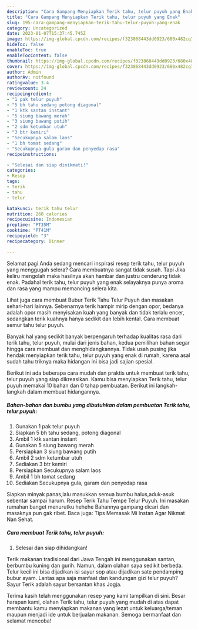 ```yaml
---
description: "Cara Gampang Menyiapkan Terik tahu, telur puyuh yang Enak"
title: "Cara Gampang Menyiapkan Terik tahu, telur puyuh yang Enak"
slug: 195-cara-gampang-menyiapkan-terik-tahu-telur-puyuh-yang-enak
category: Uncategorized
date: 2023-01-07T15:37:45.745Z
image: https://img-global.cpcdn.com/recipes/f323868443dd0923/680x482cq70/terik-tahu-telur-puyuh-foto-resep-utama.jpg
hideToc: false
enableToc: true
enableTocContent: false
thumbnail: https://img-global.cpcdn.com/recipes/f323868443dd0923/680x482cq70/terik-tahu-telur-puyuh-foto-resep-utama.jpg
cover: https://img-global.cpcdn.com/recipes/f323868443dd0923/680x482cq70/terik-tahu-telur-puyuh-foto-resep-utama.jpg
author: Admin
authorAv: notfound
ratingvalue: 3.4
reviewcount: 24
recipeingredient:
- "1 pak telur puyuh"
- "5 bh tahu sedang potong diagonal"
- "1 ktk santan instant"
- "5 siung bawang merah"
- "3 siung bawang putih"
- "2 sdm ketumbar utuh"
- "3 btr kemiri"
- "Secukupnya salam laos"
- "1 bh tomat sedang"
- "Secukupnya gula garam dan penyedap rasa"
recipeinstructions:

- "Selesai dan siap dinikmati!"
categories:
- Resep
tags:
- terik
- tahu
- telur

katakunci: terik tahu telur 
nutrition: 260 calories
recipecuisine: Indonesian
preptime: "PT35M"
cooktime: "PT41M"
recipeyield: "3"
recipecategory: Dinner

---
```



Selamat pagi Anda sedang mencari inspirasi resep terik tahu, telur puyuh yang menggugah selera? Cara membuatnya sangat tidak susah. Tapi Jika keliru mengolah maka hasilnya akan hambar dan justru cenderung tidak enak. Padahal terik tahu, telur puyuh yang enak selayaknya punya aroma dan rasa yang mampu memancing selera kita.


Lihat juga cara membuat Bubur Terik Tahu Telur Puyuh dan masakan sehari-hari lainnya. Sebenarnya terik hampir mirip dengan opor, bedanya adalah opor masih menyisakan kuah yang banyak dan tidak terlalu encer, sedangkan terik kuahnya hanya sedikit dan lebih kental. Cara membuat semur tahu telur puyuh.

Banyak hal yang sedikit banyak berpengaruh terhadap kualitas rasa dari terik tahu, telur puyuh, mulai dari jenis bahan, kedua pemilihan bahan segar hingga cara membuat dan menghidangkannya. Tidak usah pusing jika hendak menyiapkan terik tahu, telur puyuh yang enak di rumah, karena asal sudah tahu triknya maka hidangan ini bisa jadi sajian spesial.


Berikut ini ada beberapa cara mudah dan praktis untuk membuat terik tahu, telur puyuh yang siap dikreasikan. Kamu bisa menyiapkan Terik tahu, telur puyuh memakai 10 bahan dan 0 tahap pembuatan. Berikut ini langkah-langkah dalam membuat hidangannya.

<!--inarticleads1-->

##### Bahan-bahan dan bumbu yang dibutuhkan dalam pembuatan Terik tahu, telur puyuh:

1. Gunakan 1 pak telur puyuh
1. Siapkan 5 bh tahu sedang, potong diagonal
1. Ambil 1 ktk santan instant
1. Gunakan 5 siung bawang merah
1. Persiapkan 3 siung bawang putih
1. Ambil 2 sdm ketumbar utuh
1. Sediakan 3 btr kemiri
1. Persiapkan Secukupnya salam laos
1. Ambil 1 bh tomat sedang
1. Sediakan Secukupnya gula, garam dan penyedap rasa


Siapkan minyak panas,lalu masukkan semua bumbu halus,aduk-asuk sebentar sampai harum. Resep Terik Tahu Tempe Telur Puyuh. Ini masakan rumahan banget menurutku hehehe Bahannya gampang dicari dan masaknya pun gak ribet. Baca juga: Tips Memasak Mi Instan Agar Nikmat Nan Sehat. 

<!--inarticleads2-->

##### Cara membuat Terik tahu, telur puyuh:


1. Selesai dan siap dihidangkan!

Terik makanan tradisional dari Jawa Tengah ini menggunakan santan, berbumbu kuning dan gurih. Namun, dalam olahan saya sedikit berbeda. Telur kecil ini bisa dijadikan isi sayur sop atau dijadikan sate pendamping bubur ayam. Lantas apa saja manfaat dan kandungan gizi telur puyuh? Sayur Terik adalah sayur bersantan khas Jogja. 

Terima kasih telah menggunakan resep yang kami tampilkan di sini. Besar harapan kami, olahan Terik tahu, telur puyuh yang mudah di atas dapat membantu kamu menyiapkan makanan yang lezat untuk keluarga/teman maupun menjadi ide untuk berjualan makanan. Semoga bermanfaat dan selamat mencoba!
